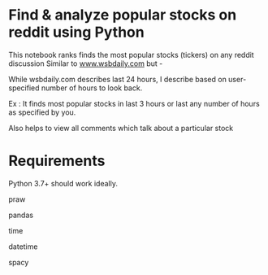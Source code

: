 # Find & analyze popular stocks on reddit using Python

This notebook ranks finds the most popular stocks (tickers) on any reddit discussion
Similar to www.wsbdaily.com but - 

While wsbdaily.com describes last 24 hours, I describe based on user-specified number of hours to look back.

Ex : It finds most popular stocks in last 3 hours or last any number of hours as specified by you.

Also helps to view all comments which talk about a particular stock

# Requirements
Python 3.7+ should work ideally.

praw 

pandas 

time

datetime

spacy
